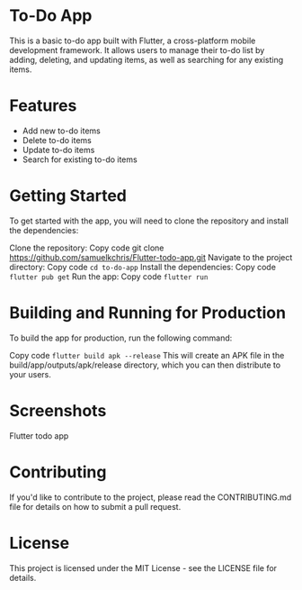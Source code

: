 # To-Do App
This is a basic to-do app built with Flutter, a cross-platform mobile development framework. It allows users to manage their to-do list by adding, deleting, and updating items, as well as searching for any existing items.

# Features
- Add new to-do items
- Delete to-do items
- Update to-do items
- Search for existing to-do items

# Getting Started
To get started with the app, you will need to clone the repository and install the dependencies:

Clone the repository:
Copy code
git clone https://github.com/samuelkchris/Flutter-todo-app.git
Navigate to the project directory:
Copy code
``` cd to-do-app ```
Install the dependencies:
Copy code
``` flutter pub get ```
Run the app:
Copy code
``` flutter run ```
# Building and Running for Production
To build the app for production, run the following command:

Copy code
``` flutter build apk --release ```
This will create an APK file in the build/app/outputs/apk/release directory, which you can then distribute to your users.

# Screenshots
Flutter todo app

# Contributing
If you'd like to contribute to the project, please read the CONTRIBUTING.md file for details on how to submit a pull request.

# License
This project is licensed under the MIT License - see the LICENSE file for details.